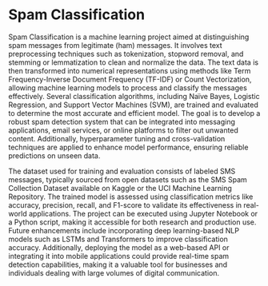 # Spam Classification

Spam Classification is a machine learning project aimed at distinguishing spam messages from legitimate (ham) messages. It involves text preprocessing techniques such as tokenization, stopword removal, and stemming or lemmatization to clean and normalize the data. The text data is then transformed into numerical representations using methods like Term Frequency-Inverse Document Frequency (TF-IDF) or Count Vectorization, allowing machine learning models to process and classify the messages effectively. Several classification algorithms, including Naïve Bayes, Logistic Regression, and Support Vector Machines (SVM), are trained and evaluated to determine the most accurate and efficient model. The goal is to develop a robust spam detection system that can be integrated into messaging applications, email services, or online platforms to filter out unwanted content. Additionally, hyperparameter tuning and cross-validation techniques are applied to enhance model performance, ensuring reliable predictions on unseen data.

The dataset used for training and evaluation consists of labeled SMS messages, typically sourced from open datasets such as the SMS Spam Collection Dataset available on Kaggle or the UCI Machine Learning Repository. The trained model is assessed using classification metrics like accuracy, precision, recall, and F1-score to validate its effectiveness in real-world applications. The project can be executed using Jupyter Notebook or a Python script, making it accessible for both research and production use. Future enhancements include incorporating deep learning-based NLP models such as LSTMs and Transformers to improve classification accuracy. Additionally, deploying the model as a web-based API or integrating it into mobile applications could provide real-time spam detection capabilities, making it a valuable tool for businesses and individuals dealing with large volumes of digital communication.
